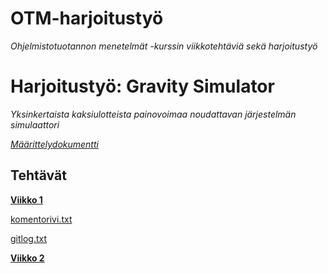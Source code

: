 # OTM-harjoitustyö

*Ohjelmistotuotannon menetelmät -kurssin viikkotehtäviä sekä harjoitustyö*

# Harjoitustyö: Gravity Simulator
*Yksinkertaista kaksiulotteista painovoimaa noudattavan järjestelmän simulaattori*

[*Määrittelydokumentti*](https://github.com/Mustekala/otm-harjoitustyo/blob/master/GravitySimulator/dokumentaatio/vaatimusmaarittely.md)

## Tehtävät

[**Viikko 1**](https://github.com/Mustekala/otm-harjoitustyo/blob/master/laskarit/viikko1)

[komentorivi.txt](https://github.com/Mustekala/otm-harjoitustyo/blob/master/laskarit/viikko1/komentorivi.txt)

[gitlog.txt](https://github.com/Mustekala/otm-harjoitustyo/blob/master/laskarit/viikko1/gitlog.txt)

[**Viikko 2**](https://github.com/Mustekala/otm-harjoitustyo/blob/master/laskarit/viikko2)
